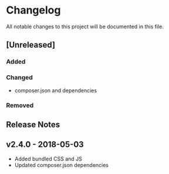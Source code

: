 # Changelog
All notable changes to this project will be documented in this file.  

## [Unreleased]  
### Added  

### Changed   
* composer.json and dependencies  

### Removed  

## Release Notes
## v2.4.0 - 2018-05-03
* Added bundled CSS and JS
* Updated composer.json dependencies

